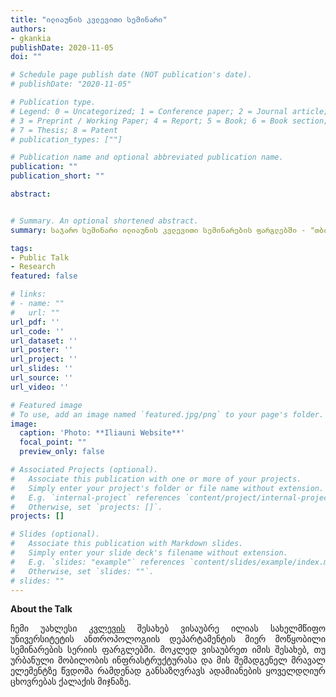 ```yaml
---
title: "ილიაუნის კვლევითი სემინარი"
authors:
- gkankia
publishDate: 2020-11-05 
doi: ""

# Schedule page publish date (NOT publication's date).
# publishDate: "2020-11-05"

# Publication type.
# Legend: 0 = Uncategorized; 1 = Conference paper; 2 = Journal article;
# 3 = Preprint / Working Paper; 4 = Report; 5 = Book; 6 = Book section;
# 7 = Thesis; 8 = Patent
# publication_types: [""]

# Publication name and optional abbreviated publication name.
publication: ""
publication_short: ""

abstract:


# Summary. An optional shortened abstract.
summary: საჯარო სემინარი ილიაუნის კვლევითი სემინარების ფარგლებში - "თბილისი, როგორც ურბანული თანაკვეთის სივრცე".

tags:
- Public Talk
- Research
featured: false

# links:
# - name: ""
#   url: ""
url_pdf: ''
url_code: ''
url_dataset: ''
url_poster: ''
url_project: ''
url_slides: ''
url_source: ''
url_video: ''

# Featured image
# To use, add an image named `featured.jpg/png` to your page's folder. 
image:
  caption: 'Photo: **Iliauni Website**'
  focal_point: ""
  preview_only: false

# Associated Projects (optional).
#   Associate this publication with one or more of your projects.
#   Simply enter your project's folder or file name without extension.
#   E.g. `internal-project` references `content/project/internal-project/index.md`.
#   Otherwise, set `projects: []`.
projects: []

# Slides (optional).
#   Associate this publication with Markdown slides.
#   Simply enter your slide deck's filename without extension.
#   E.g. `slides: "example"` references `content/slides/example/index.md`.
#   Otherwise, set `slides: ""`.
# slides: ""
---
```

**About the Talk**
<p align="justify">
    ჩემი უახლესი <a href="https://gkankia.xyz/ka/publication/%E1%83%9B%E1%83%9D%E1%83%91%E1%83%98%E1%83%9A%E1%83%9D%E1%83%91%E1%83%98%E1%83%A1-%E1%83%98%E1%83%9C%E1%83%A4%E1%83%A0%E1%83%90%E1%83%A1%E1%83%A2%E1%83%A0%E1%83%A3%E1%83%A5%E1%83%A2%E1%83%A3%E1%83%A0%E1%83%90-%E1%83%93%E1%83%90-%E1%83%93%E1%83%94%E1%83%95%E1%83%9C%E1%83%98%E1%83%9A%E1%83%94%E1%83%91%E1%83%98/">კვლევის</a> შესახებ ვისაუბრე ილიას სახელმწიფო უნივერსიტეტის ანთროპოლოგიის დეპარტამენტის მიერ მოწყობილი სემინარების სერიის ფარგლებში. 
    მოკლედ ვისაუბრეთ იმის შესახებ, თუ ურბანული მობილობის ინფრასტრუქტურასა და მის შემადგენელ მრავალ ელემენტზე წვდომა რამდენად განსაზღვრავს ადამიანების ყოველდღიურ ცხოვრებას ქალაქის მიჯნაზე.
</p>
